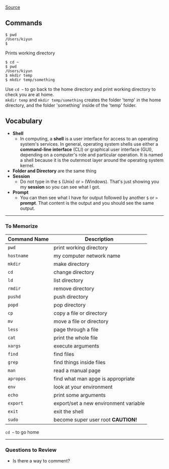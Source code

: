 [Source](https://learnpythonthehardway.org/book/appendix-a-cli/introduction.html)

## Commands
```command
$ pwd 
/Users/kiyun
$
```
Prints working directory

```command
$ cd ~
$ pwd
/Users/kiyun
$ mkdir temp
$ mkdir temp/something
```
Use `cd ~` to go back to the home directory and print working directory to check you are at home.  
`mkdir temp` and `mkdir temp/something` creates the folder 'temp' in the home directory, and the folder 'something' inside of the 'temp' folder.


## Vocabulary
- **Shell**
  - In computing, a **shell** is a user interface for access to an operating system's services. In general, operating system shells use either a **command-line interface** (CLI) or graphical user interface (GUI), depending on a computer's role and particular operation. It is named a shell because it is the outermost layer around the operating system kernel.
- **Folder and Directory** are the same thing
- **Session**
  - Do not type in the `$` (Unix) or `>` (Windows). That's just showing you my **session** so you can see what I got.
- **Prompt**
  - You can then see what I have for output followed by another `$` or `>` **prompt**. That content is the output and you should see the same output.

---
### To Memorize

Command Name | Description
---------- | -----------
`pwd`|print working directory
`hostname`|my computer network name
`mkdir`|make directory
`cd`|change directory
`ld`|list directory
`rmdir`|remove directory
`pushd`|push directory
`popd`|pop directory
`cp`|copy a file or directory
`mv`|move a file or directory
`less`|page through a file
`cat`|print the whole file
`xargs`|execute arguments
`find`|find files
`grep`|find things inside files
`man`|read a manual page
`apropos`|find what man apge is appropriate
`env`|look at your environment
`echo`|print some arguments
`export`|export/set a new environment variable
`exit`|exit the shell
`sudo`|become super user root **CAUTION!**

`cd ~` to go home


---
### Questions to Review
- Is there a way to comment?
